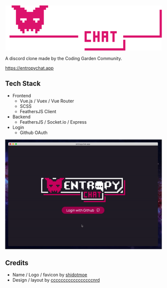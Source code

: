 ![entropychat.app](assets/logo.png)

A discord clone made by the Coding Garden Community.

https://entropychat.app

## Tech Stack

* Frontend
  * Vue.js / Vuex / Vue Router
  * SCSS
  * FeathersJS Client
* Backend
  * FeathersJS / Socket.io / Express
* Login
  * Github OAuth

![demo](assets/demo.gif)

## Credits

* Name / Logo / favicon by [shidotmoe](https://www.twitch.tv/shidotmoe)
* Design / layout by [cccccccccccccccccnrd](https://github.com/cccccccccccccccccnrd)
